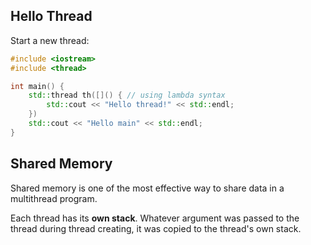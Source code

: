 
Hello Thread
------------------------------------------

Start a new thread:

```c++
#include <iostream>
#include <thread>

int main() {
    std::thread th([]() { // using lambda syntax
        std::cout << "Hello thread!" << std::endl;
    })
    std::cout << "Hello main" << std::endl;
}
```


Shared Memory
------------------------------------------

Shared memory is one of the most effective way to share data in a multithread program. 

Each thread has its **own stack**. Whatever argument was passed to the thread during thread creating, it was copied to the thread's own stack. 



